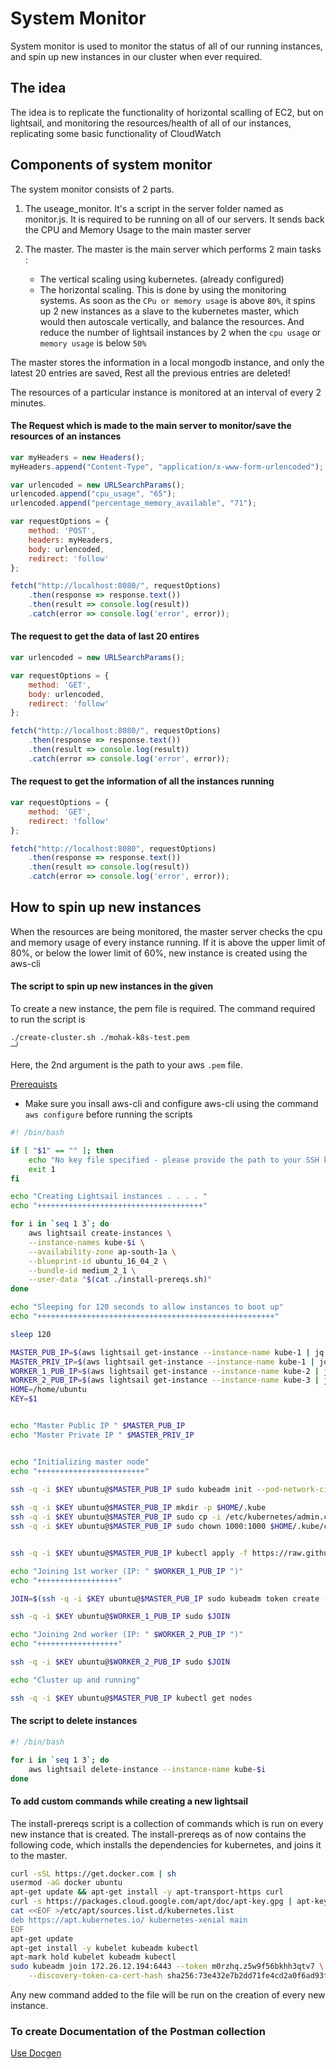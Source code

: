 # System Monitor
System monitor is used to monitor the status of all of our running instances, and spin up new instances in our cluster
when ever required.

## The idea
The idea is to replicate the functionality of horizontal scalling of EC2, but on lightsail, and monitoring the resources/health of all of our instances, 
replicating some basic functionality of CloudWatch

## Components of system monitor
The system monitor consists of 2 parts.
1. The useage_monitor. It's a script in the server folder named as monitor.js. It is required to be running on all of our servers. 
It sends back the CPU and Memory Usage to the main master server

2. The master. The master is the main server which performs 2 main tasks : 
    -   The vertical scaling using kubernetes. (already configured)
    -   The horizontal scaling. This is done by using the monitoring systems. As soon as the `CPu or memory usage` is above `80%`, 
        it spins up 2 new instances as a slave to the kubernetes master, which would then autoscale vertically, and balance the resources.
        And reduce the number of lightsail instances by 2 when the `cpu usage` or `memory usage` is below `50%`
    
The master stores the information in a local mongodb instance, and only the latest 20 entries are saved, Rest all the previous entries are deleted!

The resources of a particular instance is monitored at an interval of every 2 minutes.

#### The Request which is made to the main server to monitor/save the resources of an instances

```js
var myHeaders = new Headers();
myHeaders.append("Content-Type", "application/x-www-form-urlencoded");

var urlencoded = new URLSearchParams();
urlencoded.append("cpu_usage", "65");
urlencoded.append("percentage_memory_available", "71");

var requestOptions = {
    method: 'POST',
    headers: myHeaders,
    body: urlencoded,
    redirect: 'follow'
};

fetch("http://localhost:8080/", requestOptions)
    .then(response => response.text())
    .then(result => console.log(result))
    .catch(error => console.log('error', error));
```

#### The request to get the data of last 20 entires

```js
var urlencoded = new URLSearchParams();

var requestOptions = {
    method: 'GET',
    body: urlencoded,
    redirect: 'follow'
};

fetch("http://localhost:8080/", requestOptions)
    .then(response => response.text())
    .then(result => console.log(result))
    .catch(error => console.log('error', error));
```

#### The request to get the information of all the instances running

```js
var requestOptions = {
    method: 'GET',
    redirect: 'follow'
};

fetch("http://localhost:8080", requestOptions)
    .then(response => response.text())
    .then(result => console.log(result))
    .catch(error => console.log('error', error));
```

## How to spin up new instances

When the resources are being monitored, the master server checks the cpu and memory usage of every instance running.
If it is above the upper limit of 80%, or below the lower limit of 60%, new instance is created using the aws-cli

#### The script to spin up new instances in the given 

To create a new instance, the pem file is required. The command required to run the script is
```
./create-cluster.sh ./mohak-k8s-test.pem                                                                                                   ─╯
```
Here, the 2nd argument is the path to your aws `.pem` file.

<u>Prerequists</u>
- Make sure you insall aws-cli and configure aws-cli using the command `aws configure` before running the scripts


```bash
#! /bin/bash 

if [ "$1" == "" ]; then
    echo "No key file specified - please provide the path to your SSH key"
    exit 1
fi 

echo "Creating Lightsail instances . . . . "
echo "+++++++++++++++++++++++++++++++++++++"

for i in `seq 1 3`; do 
    aws lightsail create-instances \
    --instance-names kube-$i \
    --availability-zone ap-south-1a \
    --blueprint-id ubuntu_16_04_2 \
    --bundle-id medium_2_1 \
    --user-data "$(cat ./install-prereqs.sh)"
done

echo "Sleeping for 120 seconds to allow instances to boot up"
echo "+++++++++++++++++++++++++++++++++++++++++++++++++++++"

sleep 120

MASTER_PUB_IP=$(aws lightsail get-instance --instance-name kube-1 | jq -r '.instance.publicIpAddress')
MASTER_PRIV_IP=$(aws lightsail get-instance --instance-name kube-1 | jq -r '.instance.privateIpAddress')
WORKER_1_PUB_IP=$(aws lightsail get-instance --instance-name kube-2 | jq -r '.instance.publicIpAddress')
WORKER_2_PUB_IP=$(aws lightsail get-instance --instance-name kube-3 | jq -r '.instance.publicIpAddress')
HOME=/home/ubuntu
KEY=$1


echo "Master Public IP " $MASTER_PUB_IP
echo "Master Private IP " $MASTER_PRIV_IP


echo "Initializing master node"
echo "++++++++++++++++++++++++"
     
ssh -q -i $KEY ubuntu@$MASTER_PUB_IP sudo kubeadm init --pod-network-cidr=10.244.0.0/16 --apiserver-advertise-address=$MASTER_PRIV_IP

ssh -q -i $KEY ubuntu@$MASTER_PUB_IP mkdir -p $HOME/.kube
ssh -q -i $KEY ubuntu@$MASTER_PUB_IP sudo cp -i /etc/kubernetes/admin.conf $HOME/.kube/config
ssh -q -i $KEY ubuntu@$MASTER_PUB_IP sudo chown 1000:1000 $HOME/.kube/config


ssh -q -i $KEY ubuntu@$MASTER_PUB_IP kubectl apply -f https://raw.githubusercontent.com/coreos/flannel/bc79dd1505b0c8681ece4de4c0d86c5cd2643275/Documentation/kube-flannel.yml

echo "Joining 1st worker (IP: " $WORKER_1_PUB_IP ")"
echo "++++++++++++++++++"

JOIN=$(ssh -q -i $KEY ubuntu@$MASTER_PUB_IP sudo kubeadm token create --print-join-command) && echo $JOIN

ssh -q -i $KEY ubuntu@$WORKER_1_PUB_IP sudo $JOIN

echo "Joining 2nd worker (IP: " $WORKER_2_PUB_IP ")"
echo "++++++++++++++++++"

ssh -q -i $KEY ubuntu@$WORKER_2_PUB_IP sudo $JOIN

echo "Cluster up and running"

ssh -q -i $KEY ubuntu@$MASTER_PUB_IP kubectl get nodes
```

#### The script to delete instances

```bash
#! /bin/bash 

for i in `seq 1 3`; do 
    aws lightsail delete-instance --instance-name kube-$i
done
```

#### To add custom commands while creating a new lightsail
The install-prereqs script is a collection of commands which is run on every new instance that is created.
The install-prereqs as of now contains the following code, which installs the dependencies for kubernetes, and joins it to the master.

```bash
curl -sSL https://get.docker.com | sh 
usermod -aG docker ubuntu
apt-get update && apt-get install -y apt-transport-https curl
curl -s https://packages.cloud.google.com/apt/doc/apt-key.gpg | apt-key add -
cat <<EOF >/etc/apt/sources.list.d/kubernetes.list
deb https://apt.kubernetes.io/ kubernetes-xenial main
EOF
apt-get update
apt-get install -y kubelet kubeadm kubectl
apt-mark hold kubelet kubeadm kubectl
sudo kubeadm join 172.26.12.194:6443 --token m0rzhq.z5w9f56bkhh3qtv7 \
    --discovery-token-ca-cert-hash sha256:73e432e7b2dd71fe4cd2a0f6ad93f8c7562ff8826d8ccd48f14c18c069dc7772
```
Any new command added to the file will be run on the creation of every new instance.


### To create Documentation of the Postman collection
[Use Docgen](https://github.com/thedevsaddam/docgen-bin)

